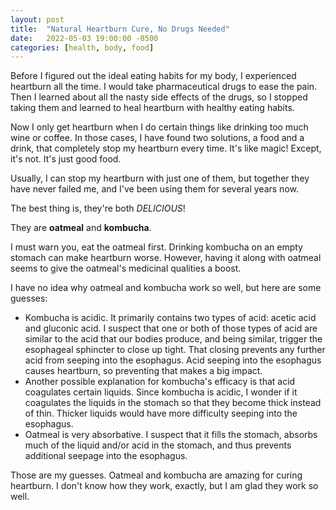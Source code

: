 ```yaml
---
layout: post
title:  "Natural Heartburn Cure, No Drugs Needed"
date:   2022-05-03 19:00:00 -0500
categories: [health, body, food]
---
```

Before I figured out the ideal eating habits for my body, I experienced heartburn all the time. I would take pharmaceutical drugs to ease the pain. Then I learned about all the nasty side effects of the drugs, so I stopped taking them and learned to heal heartburn with healthy eating habits.

Now I only get heartburn when I do certain things like drinking too much wine or coffee. In those cases, I have found two solutions, a food and a drink, that completely stop my heartburn every time. It's like magic! Except, it's not. It's just good food.

Usually, I can stop my heartburn with just one of them, but together they have never failed me, and I've been using them for several years now.

The best thing is, they're both *DELICIOUS*!

They are **oatmeal**  and **kombucha**.

I must warn you, eat the oatmeal first. Drinking kombucha on an empty stomach can make heartburn worse. However, having it along with oatmeal seems to give the oatmeal's medicinal qualities a boost.

I have no idea why oatmeal and kombucha work so well, but here are some guesses:
- Kombucha is acidic. It primarily contains two types of acid: acetic acid and gluconic acid. I suspect that one or both of those types of acid are similar to the acid that our bodies produce, and being similar, trigger the esophageal sphincter to close up tight. That closing prevents any further acid from seeping into the esophagus. Acid seeping into the esophagus causes heartburn, so preventing that makes a big impact.
- Another possible explanation for kombucha's efficacy is that acid coagulates certain liquids. Since kombucha is acidic, I wonder if it coagulates the liquids in the stomach so that they become thick instead of thin. Thicker liquids would have more difficulty seeping into the esophagus.
- Oatmeal is very absorbative. I suspect that it fills the stomach, absorbs much of the liquid and/or acid in the stomach, and thus prevents additional seepage into the esophagus.

Those are my guesses. Oatmeal and kombucha are amazing for curing heartburn. I don't know how they work, exactly, but I am glad they work so well.
